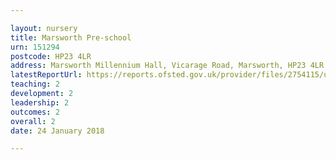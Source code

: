 ```yaml
---

layout: nursery
title: Marsworth Pre-school
urn: 151294
postcode: HP23 4LR
address: Marsworth Millennium Hall, Vicarage Road, Marsworth, HP23 4LR
latestReportUrl: https://reports.ofsted.gov.uk/provider/files/2754115/urn/151294.pdf
teaching: 2
development: 2
leadership: 2
outcomes: 2
overall: 2
date: 24 January 2018

---
```


